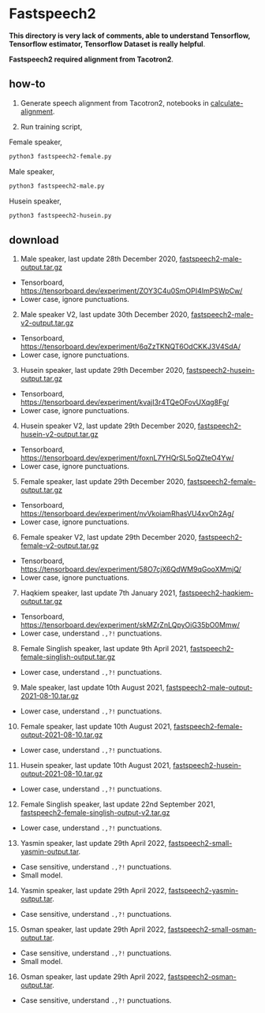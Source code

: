 # Fastspeech2

**This directory is very lack of comments, able to understand Tensorflow, Tensorflow estimator, Tensorflow Dataset is really helpful**.

**Fastspeech2 required alignment from Tacotron2**.

## how-to

1. Generate speech alignment from Tacotron2, notebooks in [calculate-alignment](calculate-alignment). 

2. Run training script,

Female speaker,

```bash
python3 fastspeech2-female.py
```

Male speaker,

```bash
python3 fastspeech2-male.py
```

Husein speaker,

```bash
python3 fastspeech2-husein.py
```

## download

1. Male speaker, last update 28th December 2020, [fastspeech2-male-output.tar.gz](https://f000.backblazeb2.com/file/malaya-speech-model/pretrained/fastspeech2-male-output.tar.gz)

  - Tensorboard, https://tensorboard.dev/experiment/ZOY3C4u0SmOPI4ImPSWpCw/
  - Lower case, ignore punctuations.

2. Male speaker V2, last update 30th December 2020, [fastspeech2-male-v2-output.tar.gz](https://f000.backblazeb2.com/file/malaya-speech-model/pretrained/fastspeech2-male-output.tar.gz)

  - Tensorboard, https://tensorboard.dev/experiment/6qZzTKNQT6OdCKKJ3V4SdA/
  - Lower case, ignore punctuations.

3. Husein speaker, last update 29th December 2020, [fastspeech2-husein-output.tar.gz](https://f000.backblazeb2.com/file/malaya-speech-model/pretrained/fastspeech2-husein-output.tar.gz)

  - Tensorboard, https://tensorboard.dev/experiment/kvajI3r4TQeOFovUXqg8Fg/
  - Lower case, ignore punctuations.

4. Husein speaker V2, last update 29th December 2020, [fastspeech2-husein-v2-output.tar.gz](https://f000.backblazeb2.com/file/malaya-speech-model/pretrained/fastspeech2-husein-v2-output.tar.gz)

  - Tensorboard, https://tensorboard.dev/experiment/foxnL7YHQrSL5oQZteO4Yw/
  - Lower case, ignore punctuations.

5. Female speaker, last update 29th December 2020, [fastspeech2-female-output.tar.gz](https://f000.backblazeb2.com/file/malaya-speech-model/pretrained/fastspeech2-female-output.tar.gz)

  - Tensorboard, https://tensorboard.dev/experiment/nvVkoiamRhasVU4xvOh2Ag/
  - Lower case, ignore punctuations.

6. Female speaker V2, last update 29th December 2020, [fastspeech2-female-v2-output.tar.gz](https://f000.backblazeb2.com/file/malaya-speech-model/pretrained/fastspeech2-female-v2-output.tar.gz)

  - Tensorboard, https://tensorboard.dev/experiment/58O7cjX6QdWM9qGooXMmjQ/
  - Lower case, ignore punctuations.

7. Haqkiem speaker, last update 7th January 2021, [fastspeech2-haqkiem-output.tar.gz](https://f000.backblazeb2.com/file/malaya-speech-model/pretrained/fastspeech2-haqkiem-output.tar.gz)

  - Tensorboard, https://tensorboard.dev/experiment/skMZrZnLQpyOiG35bO0Mmw/
  - Lower case, understand `.,?!` punctuations.

8. Female Singlish speaker, last update 9th April 2021, [fastspeech2-female-singlish-output.tar.gz](https://f000.backblazeb2.com/file/malaya-speech-model/pretrained/fastspeech2-female-singlish-output.tar.gz)

  - Lower case, understand `.,?!` punctuations.

9. Male speaker, last update 10th August 2021, [fastspeech2-male-output-2021-08-10.tar.gz](https://f000.backblazeb2.com/file/malaya-speech-model/pretrained/fastspeech2-male-output-2021-08-10.tar.gz)

  - Lower case, understand `.,?!` punctuations.

10. Female speaker, last update 10th August 2021, [fastspeech2-female-output-2021-08-10.tar.gz](https://f000.backblazeb2.com/file/malaya-speech-model/pretrained/fastspeech2-female-output-2021-08-10.tar.gz)

  - Lower case, understand `.,?!` punctuations.

11. Husein speaker, last update 10th August 2021, [fastspeech2-husein-output-2021-08-10.tar.gz](https://f000.backblazeb2.com/file/malaya-speech-model/pretrained/fastspeech2-husein-output-2021-08-10.tar.gz)

  - Lower case, understand `.,?!` punctuations.

12. Female Singlish speaker, last update 22nd September 2021, [fastspeech2-female-singlish-output-v2.tar.gz](https://f000.backblazeb2.com/file/malaya-speech-model/pretrained/fastspeech2-female-singlish-output-v2.tar.gz)

  - Lower case, understand `.,?!` punctuations.

13. Yasmin speaker, last update 29th April 2022, [fastspeech2-small-yasmin-output.tar](https://huggingface.co/huseinzol05/pretrained-fastspeech2/resolve/main/fastspeech2-small-yasmin-output.tar).

  - Case sensitive, understand `.,?!` punctuations.
  - Small model.

14. Yasmin speaker, last update 29th April 2022, [fastspeech2-yasmin-output.tar](https://huggingface.co/huseinzol05/pretrained-fastspeech2/resolve/main/fastspeech2-yasmin-output.tar).

  - Case sensitive, understand `.,?!` punctuations.

15. Osman speaker, last update 29th April 2022, [fastspeech2-small-osman-output.tar](https://huggingface.co/huseinzol05/pretrained-fastspeech2/resolve/main/fastspeech2-small-osman-output.tar).

  - Case sensitive, understand `.,?!` punctuations.
  - Small model.

16. Osman speaker, last update 29th April 2022, [fastspeech2-osman-output.tar](https://huggingface.co/huseinzol05/pretrained-fastspeech2/resolve/main/fastspeech2-osman-output.tar).

  - Case sensitive, understand `.,?!` punctuations.